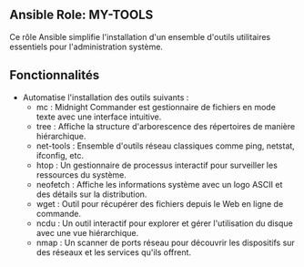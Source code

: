 ## Ansible Role: MY-TOOLS
Ce rôle Ansible simplifie l'installation d'un ensemble d'outils utilitaires essentiels pour l'administration système.

## Fonctionnalités
- Automatise l'installation des outils suivants :
    - mc            : Midnight Commander est gestionnaire de fichiers en mode texte avec une interface intuitive.
    - tree          : Affiche la structure d'arborescence des répertoires de manière hiérarchique.
    - net-tools     : Ensemble d'outils réseau classiques comme ping, netstat, ifconfig, etc.
    - htop          : Un gestionnaire de processus interactif pour surveiller les ressources du système.
    - neofetch      : Affiche les informations système avec un logo ASCII et des détails sur la distribution.
    - wget          : Outil pour récupérer des fichiers depuis le Web en ligne de commande.
    - ncdu          : Un outil interactif pour explorer et gérer l'utilisation du disque avec une vue hiérarchique.
    - nmap          : Un scanner de ports réseau pour découvrir les dispositifs sur des réseaux et les services qu'ils offrent.